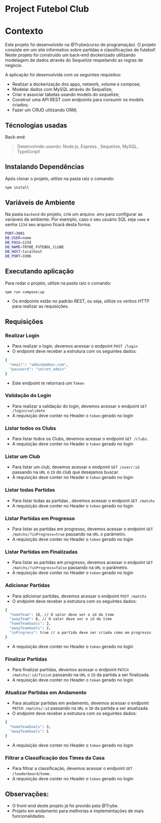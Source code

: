 # Project Futebol Club
# Contexto
Este projeto foi desenvolvido na @Trybe(curso de programação). O projeto consiste em um site informativo sobre partidas e classificações de futebol! 
Neste projeto foi construido um back-end dockerizado utilizando modelagem de dados através do Sequelize respeitando as regras de negócio.

A aplicação foi desenvolvida com os seguintes requisitos:

* Realizar a dockerização dos apps, network, volume e compose;
* Modelar dados com MySQL através do Sequelize;
* Criar e associar tabelas usando models do sequelize;
* Construir uma API REST com endpoints para consumir os models criados;
* Fazer um CRUD utilizando ORM;

## Técnologias usadas

Back-end:
> Desenvolvido usando: Node.js, Express , Sequelize, MySQL, TypeScript!

## Instalando Dependências

Após clonar o projeto, utilize na pasta raiz o comando:

```bash
npm install
```

## Variáveis de Ambiente

Na pasta `backend` do projeto, crie um arquivo .env para configurar as variáveis de ambiente. Por exemplo, caso o seu usuário SQL seja `nome` e senha `1234` seu arquivo ficará desta forma:

```bash
PORT=3001
DB_USER=nome
DB_PASS=1234
DB_NAME=TRYBE_FUTEBOL_CLUBE
DB_HOST=localhost
DB_PORT=3306
```

## Executando aplicação

Para rodar o projeto, utilize na pasta raiz o comando:

```bash
npm run compose:up
```

* Os endpoints estão no padrão REST, ou seja, utilize os verbos HTTP para realizar as requisições.

## Requisições

### Realizar Login

* Para realizar o login, devemos acessar o endpoint `POST /login`
* O endpoint deve receber a estrutura com os seguintes dados:
```bash
{
  "email": "admin@admin.com",
  "password": "secret_admin"
}
```
* Este endpoint te retornará um `Token`

### Validação do Login

* Para realizar a validação do login, devemos acessar o endpoint `GET /login/validate`
* A requisição deve conter no Header o `token` gerado no login 

### Listar todos os Clubs

* Para listar todos os Clubs, devemos acessar o endpoint `GET /clubs`.
* A requisição deve conter no Header o `token` gerado no login 

### Listar um Club

* Para listar um club, devemos acessar o endpoint `GET /user/:id` passando na `URL` o `ID` do club que desejamos buscar.
* A requisição deve conter no Header o `token` gerado no login 

### Listar todas Partidas

* Para listar todas as partidas , devemos acessar o endpoint `GET /matchs`
* A requisição deve conter no Header o `token` gerado no login 

### Listar Partidas em Progresso

* Para listar as partidas em progresso, devemos acessar o endpoint `GET /matchs/?inProgress=true` passando na `URL` o parâmetro.
* A requisição deve conter no Header o `token` gerado no login 

### Listar Partidas em Finalizadas

* Para listar as partidas em progresso, devemos acessar o endpoint `GET /matchs/?inProgress=false` passando na `URL` o parâmetro.
* A requisição deve conter no Header o `token` gerado no login 

### Adicionar Partidas

* Para adicionar partidas, devemos acessar o endpoint `POST /matchs`
* O endpoint deve receber a estrutura com os seguintes dados:
```bash
{
  "homeTeam": 16, // O valor deve ser o id do time
  "awayTeam": 8, // O valor deve ser o id do time
  "homeTeamGoals": 2,
  "awayTeamGoals": 2,
  "inProgress": true // a partida deve ser criada como em progresso
}
```
* A requisição deve conter no Header o `token` gerado no login 

### Finalizar Partidas

* Para finalizar partidas, devemos acessar o endpoint `PATCH /matchs/:id/finish` passando na `URL` o `ID` da partida a ser finalizada.
* A requisição deve conter no Header o `token` gerado no login 

### Atualizar Partidas em Andamento

* Para atualizar partidas em andamento, devemos acessar o endpoint `PATCH /matchs/:id` passando na `URL` o `ID` da partida a ser atualizada.
* O endpoint deve receber a estrutura com os seguintes dados:
```bash
{
  "homeTeamGoals": 3,
  "awayTeamGoals": 1
}
```
* A requisição deve conter no Header o `token` gerado no login 


### Filtrar a Classificação dos Times da Casa

* Para filtrar a classificação, devemos acessar o endpoint `GET /leaderboard/home`.
* A requisição deve conter no Header o `token` gerado no login 

## Observações:

* O front-end deste projeto já foi provido pela @Trybe.
* Projeto em andamento para melhorias e implementações de mais funcionalidades.
